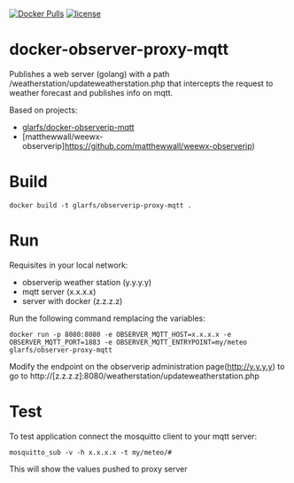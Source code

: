 [![Docker Pulls](https://img.shields.io/docker/pulls/glarfs/observerip-proxy-mqtt.svg)](https://hub.docker.com/r/glarfs/docker-observerip-proxy-mqtt/)
[![license](https://img.shields.io/github/license/glarfs/docker-observerip-proxy-mqtt.svg)](https://github.com/glarfs/docker-observerip-proxy-mqtt/blob/master/LICENSE)
# docker-observer-proxy-mqtt

Publishes a web server (golang) with a path /weatherstation/updateweatherstation.php that intercepts the request to weather forecast and publishes info on mqtt.

Based on projects: 
* [glarfs/docker-observerip-mqtt](https://github.com/glarfs/docker-observerip-mqtt)
* [matthewwall/weewx-observerip]https://github.com/matthewwall/weewx-observerip)


# Build

```
docker build -t glarfs/observerip-proxy-mqtt .
```

# Run

Requisites in your local network:
* observerip weather station (y.y.y.y)
* mqtt server (x.x.x.x)
* server with docker (z.z.z.z)

Run the following command remplacing the variables:

```
docker run -p 8080:8080 -e OBSERVER_MQTT_HOST=x.x.x.x -e OBSERVER_MQTT_PORT=1883 -e OBSERVER_MQTT_ENTRYPOINT=my/meteo glarfs/observer-proxy-mqtt
```

Modify the endpoint on the observerip administration page(http://y.y.y.y) to go to http://[z.z.z.z]:8080/weatherstation/updateweatherstation.php


# Test

To test application connect the mosquitto client to your mqtt server:
```
mosquitto_sub -v -h x.x.x.x -t my/meteo/#
```
This will show the values pushed to proxy server
